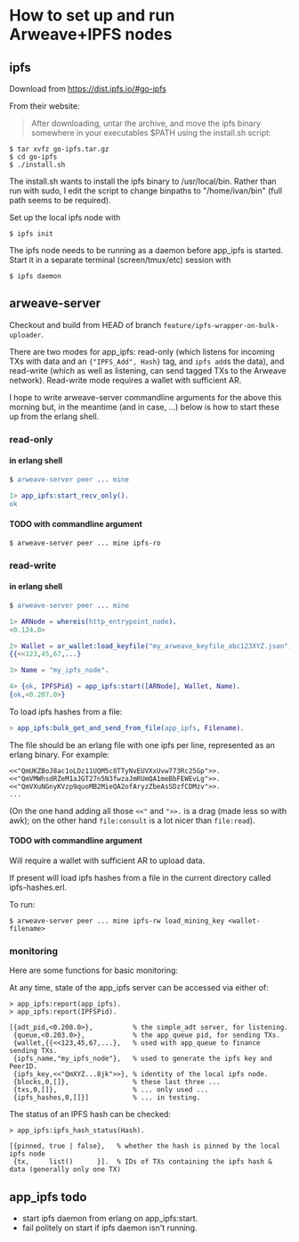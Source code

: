 # How to set up and run Arweave+IPFS nodes

## ipfs

Download from https://dist.ipfs.io/#go-ipfs

From their website:

> After downloading, untar the archive, and move the ipfs binary somewhere in your executables $PATH using the install.sh script:
> 
```
$ tar xvfz go-ipfs.tar.gz
$ cd go-ipfs
$ ./install.sh
```

The install.sh wants to install the ipfs binary to /usr/local/bin.  Rather than run with sudo, I edit the script to change binpaths to "/home/ivan/bin" (full path seems to be required).

Set up the local ipfs node with

```
$ ipfs init
```

The ipfs node needs to be running as a daemon before app_ipfs is started.  Start it in a separate terminal (screen/tmux/etc) session with

```
$ ipfs daemon
```

## arweave-server

Checkout and build from HEAD of branch `feature/ipfs-wrapper-on-bulk-uploader`.

There are two modes for app_ipfs: read-only (which listens for incoming TXs with data and an `{"IPFS_Add", Hash}` tag, and `ipfs add`s the data), and read-write (which as well as listening, can send tagged TXs to the Arweave network).  Read-write mode requires a wallet with sufficient AR.

I hope to write arweave-server commandline arguments for the above this morning but, in the meantime (and in case, ...) below is how to start these up from the erlang shell.

### read-only

#### in erlang shell

```erlang
$ arweave-server peer ... mine

1> app_ipfs:start_recv_only().
ok
```

#### TODO with commandline argument

```
$ arweave-server peer ... mine ipfs-ro
```

### read-write

#### in erlang shell

```erlang
$ arweave-server peer ... mine

1> ARNode = whereis(http_entrypoint_node).
<0.124.0>

2> Wallet = ar_wallet:load_keyfile("my_arweave_keyfile_abc123XYZ.json").
{{<<123,45,67,...}

3> Name = "my_ipfs_node".

4> {ok, IPFSPid} = app_ipfs:start([ARNode], Wallet, Name).
{ok,<0.207.0>}
```

To load ipfs hashes from a file:

```erlang
> app_ipfs:bulk_get_and_send_from_file(app_ipfs, Filename).
```

The file should be an erlang file with one ipfs per line, represented as an erlang binary.  For example:

```
<<"QmUKZBoJ8ac1oLDz11UQM5c8TTyNvEUVXxUvw773Rc25Gp">>.
<<"QmVMWhsdRZeM1aJGT27n5N3fwzaJmRUmQA1meBbFEWEvLg">>.
<<"QmVXuNGnyKVzp9quoMB2MieQA2ofAryzZbeAsSDzfCDMzv">>.
...
```

(On the one hand adding all those `<<"` and `">>.` is a drag (made less so with awk); on the other hand `file:consult` is a lot nicer than `file:read`).

#### TODO with commandline argument

Will require a wallet with sufficient AR to upload data.

If present will load ipfs hashes from a file in the current directory called ipfs-hashes.erl.

To run:

```
$ arweave-server peer ... mine ipfs-rw load_mining_key <wallet-filename>
```

### monitoring

Here are some functions for basic monitoring:

At any time, state of the app_ipfs server can be accessed via either of:

```
> app_ipfs:report(app_ipfs).
> app_ipfs:report(IPFSPid).

[{adt_pid,<0.208.0>},          % the simple_adt server, for listening.
 {queue,<0.203.0>},            % the app_queue pid, for sending TXs.
 {wallet,{{<<123,45,67,...},   % used with app_queue to finance sending TXs.
 {ipfs_name,"my_ipfs_node"},   % used to generate the ipfs key and PeerID.
 {ipfs_key,<<"QmXYZ...8jk">>}, % identity of the local ipfs node.
 {blocks,0,[]},                % these last three ...
 {txs,0,[]},                   % ... only used ...
 {ipfs_hashes,0,[]}]           % ... in testing.
```

The status of an IPFS hash can be checked:

```
> app_ipfs:ipfs_hash_status(Hash).

[{pinned, true | false},   % whether the hash is pinned by the local ipfs node
 {tx,     list()      }].  % IDs of TXs containing the ipfs hash & data (generally only one TX)
```

## app_ipfs todo

- start ipfs daemon from erlang on app_ipfs:start.
- fail politely on start if ipfs daemon isn't running.
